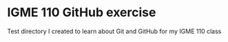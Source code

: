 # IGME 110 GitHub exercise
Test directory I created to learn about Git and GitHub for my IGME 110 class